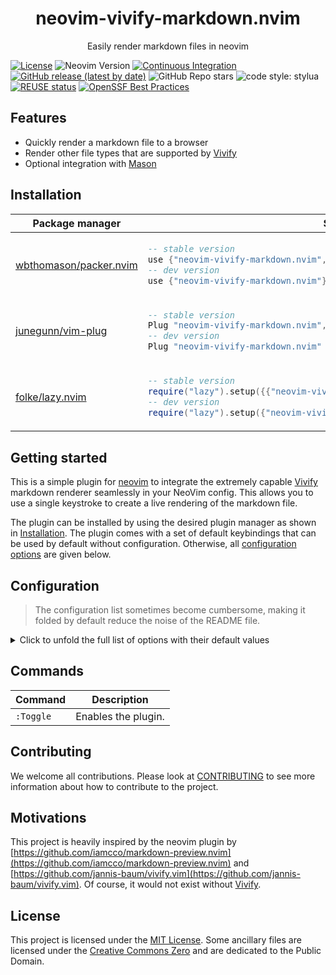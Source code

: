 <!--
SPDX-FileCopyrightText: 2024 Ali Sajid Imami

SPDX-License-Identifier: MIT
-->

<p align="center">
  <h1 align="center">neovim-vivify-markdown.nvim</h2>
</p>

<p align="center">
    Easily render markdown files in neovim
</p>

[![License](https://img.shields.io/github/license/Imamiland/neovim-vivify-markdown.nvim)](https://github.com/Imamiland/neovim-vivify-markdown.nvim/blob/main/LICENSE)
![Neovim Version](https://img.shields.io/badge/Neovim-0.8%20%7C%200.9%20%7C%20stable-blue)
[![Continuous Integration](https://github.com/Imamiland/neovim-vivify-markdown.nvim/actions/workflows/ci.yaml/badge.svg)](https://github.com/Imamiland/neovim-vivify-markdown.nvim/actions/workflows/ci.yaml)
[![GitHub release (latest by date)](https://img.shields.io/github/v/release/Imamiland/neovim-vivify-markdown.nvim)](https://github.com/Imamiland/neovim-vivify-markdown.nvim/releases/current)
![GitHub Repo stars](https://img.shields.io/github/stars/Imamiland/neovim-vivify-markdown.nvim)
![code style: stylua](https://img.shields.io/badge/code%20style-stylua-blue)
[![REUSE status](https://api.reuse.software/badge/github.com/Imamiland/neovim-vivify-markdown.nvim)](https://api.reuse.software/info/github.com/Imamiland/neovim-vivify-markdown.nvim)
[![OpenSSF Best Practices](https://bestpractices.coreinfrastructure.org/projects/9597/badge)](https://bestpractices.coreinfrastructure.org/projects/9597)

<!--<div align="center">-->
<!--    > Drag your video (<10MB) here to host it for free on GitHub.-->
<!--</div>-->

<!--<div align="center">-->
<!---->
<!--  > Videos don't work on GitHub mobile, so a GIF alternative can help users.-->
<!---->
<!--_[GIF version of the showcase video for mobile users](SHOWCASE_GIF_LINK)_-->
<!---->
<!--</div>-->

## Features

- Quickly render a markdown file to a browser
- Render other file types that are supported by [Vivify](https://github.com/jannis-baum/vivify)
- Optional integration with [Mason](https://github.com/williamboman/mason.nvim)

## Installation

<div align="center">
<table>
<thead>
<tr>
<th>Package manager</th>
<th>Snippet</th>
</tr>
</thead>
<tbody>
<tr>
<td>

[wbthomason/packer.nvim](https://github.com/wbthomason/packer.nvim)

</td>
<td>

```lua
-- stable version
use {"neovim-vivify-markdown.nvim", tag = "stable" }
-- dev version
use {"neovim-vivify-markdown.nvim"}
```

</td>
</tr>
<tr>
<td>

[junegunn/vim-plug](https://github.com/junegunn/vim-plug)

</td>
<td>

```lua
-- stable version
Plug "neovim-vivify-markdown.nvim", { "tag": "stable" }
-- dev version
Plug "neovim-vivify-markdown.nvim"
```

</td>
</tr>
<tr>
<td>

[folke/lazy.nvim](https://github.com/folke/lazy.nvim)

</td>
<td>

```lua
-- stable version
require("lazy").setup({{"neovim-vivify-markdown.nvim", version = "stable"}})
-- dev version
require("lazy").setup({"neovim-vivify-markdown.nvim"})
```

</td>
</tr>
</tbody>
</table>
</div>

## Getting started

This is a simple plugin for [neovim](https://www.neovim.io) to integrate the extremely capable [Vivify](https://github.com/jannis-baum/vivify) markdown renderer seamlessly in your NeoVim config. This allows you to use a single keystroke to create a live rendering of the markdown file.

The plugin can be installed by using the desired plugin manager as shown in [Installation](#Installation). The plugin comes with a set of default keybindings that can be used by default without configuration. Otherwise, all [configuration options](#Configuration) are given below.

## Configuration

> The configuration list sometimes become cumbersome, making it folded by default reduce the noise of the README file.

<details>
<summary>Click to unfold the full list of options with their default values</summary>

> **Note**: The options are also available in neovim by calling `:h neovim-vivify-markdown.options`

```lua
require("neovim-vivify-markdown").setup({
    -- you can copy the full list from lua/neovim-vivify-markdown/config.lua
})
```

</details>

## Commands

| Command   | Description         |
| --------- | ------------------- |
| `:Toggle` | Enables the plugin. |

## Contributing

We welcome all contributions. Please look at [CONTRIBUTING](CONTRIBUTING.md) to see more information about how to contribute to the project.

## Motivations

This project is heavily inspired by the neovim plugin by [https://github.com/iamcco/markdown-preview.nvim](https://github.com/iamcco/markdown-preview.nvim) and [https://github.com/jannis-baum/vivify.vim](https://github.com/jannis-baum/vivify.vim). Of course, it would not exist without [Vivify](https://github.com/jannis-baum/vivify).

## License

This project is licensed under the [MIT License](LICENSES/MIT.txt). Some ancillary files are licensed under the [Creative Commons Zero](LICENSES/CC0-1.0.txt) and are dedicated to the Public Domain.

